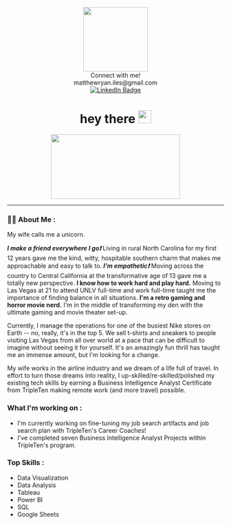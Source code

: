 <div id="header" align="center">
  <img src="https://media.giphy.com/media/LaVp0AyqR5bGsC5Cbm/giphy.gif" width="150"/>
</div>
<div align="center"> Connect with me!
 </div> 
 </div>
<div align="center"> matthewryan.iles@gmail.com
 </div> 
<div id="badges" align="center">
  <a href="https://www.linkedin.com/in/iles-matt/">
    <img src="https://img.shields.io/badge/LinkedIn-blue?style=for-the-badge&logo=linkedin&logoColor=white" alt="LinkedIn Badge"/>
      </a>
</div>

</div>

<div align="center"> <img src="https://komarev.com/ghpvc/?username=iles777&style=flat-square&color=blue" alt=""/>
</div>

<h1>
  <div align="center"> 
  hey there
  <img src="https://media.giphy.com/media/hvRJCLFzcasrR4ia7z/giphy.gif" width="30px"/>
</h1>

<div align="center">
  <img src="https://media.giphy.com/media/dWesBcTLavkZuG35MI/giphy.gif" width="300" height="150"/>
</div>

---

### :man_technologist: About Me :

My wife calls me a unicorn.  

***I make a friend everywhere I go❗***  Living in rural North Carolina for my first 12 years gave me the kind, witty, hospitable southern charm that makes me approachable and easy to talk to.  ***I'm empathetic❗***  Moving across the country to Central California at the transformative age of 13 gave me a totally new perspective. **I know how to work hard and play hard.**  Moving to Las Vegas at 21 to attend UNLV full-time and work full-time taught me the importance of finding balance in all situations. **I'm a retro gaming and horror movie nerd.**  I'm in the middle of transforming my den with the ultimate gaming and movie theater set-up.

Currently, I manage the operations for one of the busiest Nike stores on Earth -- no, really, it's in the top 5.  We sell t-shirts and sneakers to people visiting Las Vegas from all over world at a pace that can be difficult to imagine without seeing it for yourself. It's an amazingly fun thrill has taught me an immense amount, but I'm looking for a change.

My wife works in the airline industry and we dream of a life full of travel.  In effort to turn those dreams into reality, I up-skilled/re-skilled/polished my existing tech skills by earning a Business Intelligence Analyst Certificate from TripleTen making remote work (and more travel) possible. 

### What I'm working on :

* I'm currently working on fine-tuning my job search artifacts and job search plan with TripleTen's Career Coaches!
* I've completed seven Business Intelligence Analyst Projects within TripleTen's program.

### Top Skills :
* Data Visualization
* Data Analysis
* Tableau
* Power BI
* SQL
* Google Sheets
<!--
**iles777/iles777** is a ✨ _special_ ✨ repository because its `README.md` (this file) appears on your GitHub profile.

Here are some ideas to get you started:

- 🔭 I’m currently working on ...
- 🌱 I’m currently learning ...
- 👯 I’m looking to collaborate on ...
- 🤔 I’m looking for help with ...
- 💬 Ask me about ...
- 📫 How to reach me: ...
- 😄 Pronouns: ...
- ⚡ Fun fact: ...
-->
